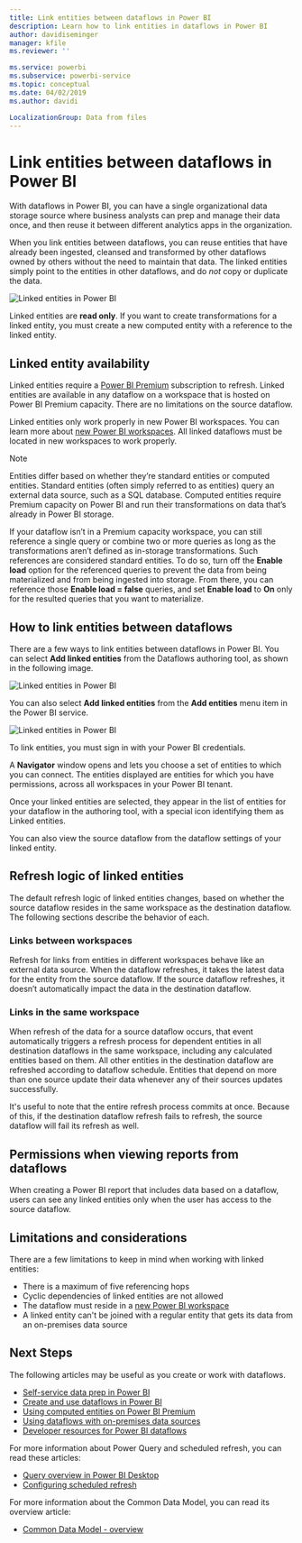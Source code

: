```yaml
---
title: Link entities between dataflows in Power BI
description: Learn how to link entities in dataflows in Power BI
author: davidiseminger
manager: kfile
ms.reviewer: ''

ms.service: powerbi
ms.subservice: powerbi-service
ms.topic: conceptual
ms.date: 04/02/2019
ms.author: davidi

LocalizationGroup: Data from files
---
```

# Link entities between dataflows in Power BI

With dataflows in Power BI, you can have a single organizational data storage source where business analysts can prep and manage their data once, and then reuse it between different analytics apps in the organization. 

When you link entities between dataflows, you can reuse entities that have already been ingested, cleansed and transformed by other dataflows owned by others without the need to maintain that data. The linked entities simply point to the entities in other dataflows, and do *not* copy or duplicate the data.

![Linked entities in Power BI](media/service-dataflows-linked-entities/linked-entities_00.png)

Linked entities are **read only**. If you want to create transformations for a linked entity, you must create a new computed entity with a reference to the linked entity.

## Linked entity availability

Linked entities require a [Power BI Premium](service-premium.md) subscription to refresh. Linked entities are available in any dataflow on a workspace that is hosted on Power BI Premium capacity. There are no limitations on the source dataflow.

Linked entities only work properly in new Power BI workspaces. You can learn more about [new Power BI workspaces](service-create-the-new-workspaces.md). All linked dataflows must be located in new workspaces to work properly.

> [!NOTE]
> Entities differ based on whether they’re standard entities or computed entities. Standard entities (often simply referred to as entities) query an external data source, such as a SQL database. Computed entities require Premium capacity on Power BI and run their transformations on data that’s already in Power BI storage. 
>
>If your dataflow isn’t in a Premium capacity workspace, you can still reference a single query or combine two or more queries as long as the transformations aren’t defined as in-storage transformations. Such references are considered standard entities. To do so, turn off the **Enable load** option for the referenced queries to prevent the data from being materialized and from being ingested into storage. From there, you can reference those **Enable load = false** queries, and set **Enable load** to **On** only for the resulted queries that you want to materialize.


## How to link entities between dataflows

There are a few ways to link entities between dataflows in Power BI. You can select **Add linked entities** from the Dataflows authoring tool, as shown in the following image. 

![Linked entities in Power BI](media/service-dataflows-linked-entities/linked-entities_00.png)

You can also select **Add linked entities** from the **Add entities** menu item in the Power BI service.

![Linked entities in Power BI](media/service-dataflows-linked-entities/linked-entities_01.png)

To link entities, you must sign in with your Power BI credentials.

A **Navigator** window opens and lets you choose a set of entities to which you can connect. The entities displayed are entities for which you have permissions, across all workspaces in your Power BI tenant. 

Once your linked entities are selected, they appear in the list of entities for your dataflow in the authoring tool, with a special icon identifying them as Linked entities.

You can also view the source dataflow from the dataflow settings of your linked entity.

## Refresh logic of linked entities
The default refresh logic of linked entities changes, based on whether the source dataflow resides in the same workspace as the destination dataflow. The following sections describe the behavior of each.

### Links between workspaces

Refresh for links from entities in different workspaces behave like an external data source. When the dataflow refreshes, it takes the latest data for the entity from the source dataflow. If the source dataflow refreshes, it doesn’t automatically impact the data in the destination dataflow.

### Links in the same workspace

When refresh of the data for a source dataflow occurs, that event automatically triggers a refresh process for dependent entities in all destination dataflows in the same workspace, including any calculated entities based on them. All other entities in the destination dataflow are refreshed according to dataflow schedule. Entities that depend on more than one source update their data whenever any of their sources updates successfully.

It's useful to note that the entire refresh process commits at once. Because of this, if the destination dataflow refresh fails to refresh, the source dataflow will fail its refresh as well.

## Permissions when viewing reports from dataflows

When creating a Power BI report that includes data based on a dataflow, users can see any linked entities only when the user has access to the source dataflow.

## Limitations and considerations

There are a few limitations to keep in mind when working with linked entities:

* There is a maximum of five referencing hops
* Cyclic dependencies of linked entities are not allowed
* The dataflow must reside in a [new Power BI workspace](service-create-the-new-workspaces.md)
* A linked entity can't be joined with a regular entity that gets its data from an on-premises data source


## Next Steps

The following articles may be useful as you create or work with dataflows. 

* [Self-service data prep in Power BI](service-dataflows-overview.md)
* [Create and use dataflows in Power BI](service-dataflows-create-use.md)
* [Using computed entities on Power BI Premium](service-dataflows-computed-entities-premium.md)
* [Using dataflows with on-premises data sources](service-dataflows-on-premises-gateways.md)
* [Developer resources for Power BI dataflows](service-dataflows-developer-resources.md)

For more information about Power Query and scheduled refresh, you can read these articles:
* [Query overview in Power BI Desktop](desktop-query-overview.md)
* [Configuring scheduled refresh](refresh-scheduled-refresh.md)

For more information about the Common Data Model, you can read its overview article:
* [Common Data Model - overview ](https://docs.microsoft.com/powerapps/common-data-model/overview)

